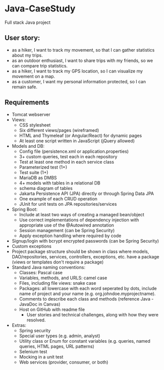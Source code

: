 # Java-CaseStudy
Full stack Java project

## User story:
- as a hiker, I want to track my movement, so that I can gather statistics about my trips.
- as an outdoor enthusiast, I want to share trips with my friends, so we can compare trip statistics.
- as a hiker, I want to track my GPS location, so I can visualize my movement on a map.
- as a customer, I want my personal information protected, so I can remain safe.

## Requirements
* Tomcat webserver
* Views:
  * CSS stylesheet
  * Six different views/pages (wireframed)
  * HTML and Thymeleaf (or Angular/React) for dynamic pages
  * At least one script written in JavaScript (jQuery allowed)
* Models and DB:
  * Config file (persistence.xml or application.properties)
  * 3+ custom queries, test each in each repository 
  * Test at least one method in each service class
  * Parameterized test (1+)
  * Test suite (1+)
  * MariaDB as DMBS
  * 4+ models with tables in a relational DB
  * schema diagram of tables
  * Jakarta Persistence API (JPA) directly or through Spring Data JPA
  * One example of each CRUD operation
  * JUnit for unit tests on JPA repositories/services
* Spring Boot:
  * Include at least two ways of creating a managed bean/object
  * Use correct implementations of dependency injection with appropriate use of the @Autowired annotation
  * Session management (can be Spring Security)
  * Apply exception handling where required by code
* Signup/login with bcrypt encrypted passwords (can be Spring Security)
* Custom exceptions
* Project package structure should be shown in class where models, DAO/repositories, services, controllers, exceptions, etc. have a package (views or templates don't require a package)
* Standard Java naming conventions:
  * Classes: Pascal case
  * Variables, methods, and URLS: camel case
  * Files, including file views: snake case 
  * Packages: all lowercase with each word seperated by dots, include name of project and your name (e.g. org.johndoe.myprojectname).
  * Comments to describe each class and methods (reference Java - JavaDoc in Canvas)
  * Host on GitHub with readme file
    * User stories and technical challenges, along with how they were resolved.
* Extras:
  * Spring security
  * Special user types (e.g. admin, analyst)
  * Utility class or Enum for constant variables (e.g. queries, named queries, HTML pages, URL patterns)
  * Selenium test
  * Mocking in a unit test
  * Web services (provider, consumer, or both)
